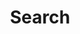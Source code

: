 ---
title: "Search"
description: "Find cybersecurity nuggets — Dive into my ethical hacking experiences smoothly with the search tool, uncovering nuggets of knowledge and practical solutions."
keywords: ["search"]
layout: "search"
hideMeta: true
disableShare: true
placeholder: "Type to search ↵"
draft: false
---